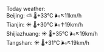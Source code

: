 Today weather:  
Beijing: ⛅️  🌡️+33°C 🌬️↖11km/h  
Tianjin: ☀️   🌡️+30°C 🌬️↑19km/h  
Shijiazhuang: ☀️   🌡️+35°C 🌬️↖19km/h  
Tangshan: ☀️   🌡️+31°C 🌬️↖19km/h  
